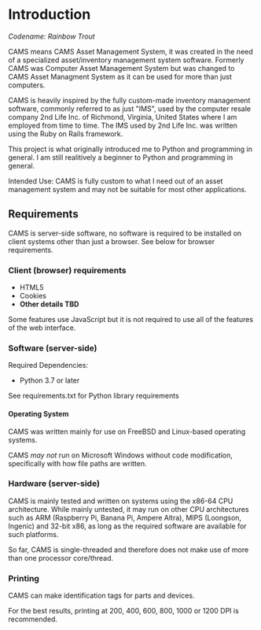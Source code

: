 # Introduction
*Codename: Rainbow Trout*

CAMS means CAMS Asset Management System, it was created in the need of a specialized asset/inventory management system software. Formerly CAMS was Computer Asset Management System but was changed to CAMS Asset Managment System as it can be used for more than just computers. 

CAMS is heavily inspired by the fully custom-made inventory management software, commonly referred to as just "IMS", used by the computer resale company 2nd Life Inc. of Richmond, Virginia, United States where I am employed from time to time. The IMS used by 2nd Life Inc. was written using the Ruby on Rails framework.

This project is what originally introduced me to Python and programming in general. I am still realitively a beginner to Python and programming in general.

Intended Use: CAMS is fully custom to what I need out of an asset management system and may not be suitable for most other applications. 

## Requirements
CAMS is server-side software, no software is required to be installed on client systems other than just a browser. See below for browser requirements.

### Client (browser) requirements
- HTML5
- Cookies
- **Other details TBD**

Some features use JavaScript but it is not required to use all of the features of the web interface.

### Software (server-side)

Required Dependencies:
- Python 3.7 or later

See requirements.txt for Python library requirements

#### Operating System
CAMS was written mainly for use on FreeBSD and Linux-based operating systems. 

CAMS *may not* run on Microsoft Windows without code modification, specifically with how file paths are written. 

### Hardware (server-side)
CAMS is mainly tested and written on systems using the x86-64 CPU architecture. While mainly untested, it may run on other CPU architectures such as ARM (Raspberry Pi, Banana Pi, Ampere Altra), MIPS (Loongson, Ingenic) and 32-bit x86, as long as the required software are available for such platforms.

So far, CAMS is single-threaded and therefore does not make use of more than one processor core/thread.

### Printing
CAMS can make identification tags for parts and devices.

For the best results, printing at 200, 400, 600, 800, 1000 or 1200 DPI is recommended.



